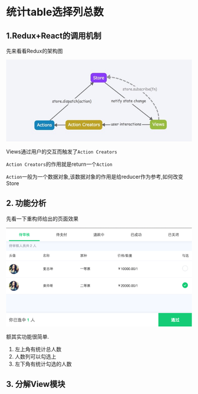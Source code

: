 # 统计table选择列总数

## 1.Redux+React的调用机制

先来看看Redux的架构图

![Redux的架构图](TB1SsWQLFXXXXXMXVXXXXXXXXXX-1170-514.jpg_600x600.jpg)

Views通过用户的交互而触发了`Action Creators`

`Action Creators`的作用就是return一个`Action`

`Action`一般为一个数据对象,该数据对象的作用是给reducer作为参考,如何改变Store

## 2. 功能分析

先看一下重构师给出的页面效果

![示例图](QQ20160408-1.png)


额其实功能很简单.

1. 左上角有统计总人数
2. 人数列可以勾选上
3. 左下角有统计勾选的人数

## 3. 分解View模块



